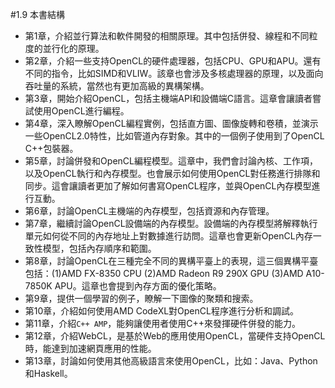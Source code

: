 #1.9 本書結構

- 第1章，介紹並行算法和軟件開發的相關原理。其中包括併發、線程和不同粒度的並行化的原理。
- 第2章，介紹一些支持OpenCL的硬件處理器，包括CPU、GPU和APU。還有不同的指令，比如SIMD和VLIW。該章也會涉及多核處理器的原理，以及面向吞吐量的系統，當然也有更加高級的異構架構。
- 第3章，開始介紹OpenCL，包括主機端API和設備端C語言。這章會讓讀者嘗試使用OpenCL進行編程。
- 第4章，深入瞭解OpenCL編程實例，包括直方圖、圖像旋轉和卷積，並演示一些OpenCL2.0特性，比如管道內存對象。其中的一個例子使用到了OpenCL C++包裝器。
- 第5章，討論併發和OpenCL編程模型。這章中，我們會討論內核、工作項，以及OpenCL執行和內存模型。也會展示如何使用OpenCL對任務進行排隊和同步。這會讓讀者更加了解如何書寫OpenCL程序，並與OpenCL內存模型進行互動。
- 第6章，討論OpenCL主機端的內存模型，包括資源和內存管理。
- 第7章，繼續討論OpenCL設備端的內存模型。設備端的內存模型將解釋執行單元如何從不同的內存地址上對數據進行訪問。這章也會更新OpenCL內存一致性模型，包括內存順序和範圍。
- 第8章，討論OpenCL在三種完全不同的異構平臺上的表現，這三個異構平臺包括：(1)AMD FX-8350 CPU (2)AMD Radeon R9 290X GPU (3)AMD A10-7850K APU。這章也會提到內存方面的優化策略。
- 第9章，提供一個學習的例子，瞭解一下圖像的聚類和搜索。
- 第10章，介紹如何使用AMD CodeXL對OpenCL程序進行分析和調試。
- 第11章，介紹`C++ AMP`，能夠讓使用者使用C++來發揮硬件併發的能力。
- 第12章，介紹WebCL，是基於Web的應用使用OpenCL，當硬件支持OpenCL時，能達到加速網頁應用的性能。
- 第13章，討論如何使用其他高級語言來使用OpenCL，比如：Java、Python和Haskell。